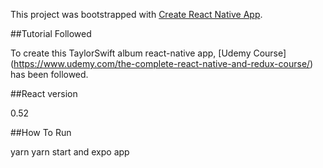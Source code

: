This project was bootstrapped with [Create React Native App](https://github.com/react-community/create-react-native-app).

##Tutorial Followed

 To create this TaylorSwift album react-native app, [Udemy Course] (https://www.udemy.com/the-complete-react-native-and-redux-course/) has been followed.

##React version

 0.52

##How To Run

 yarn 
 yarn start
 and expo app






